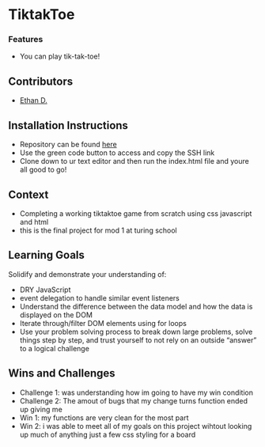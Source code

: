 # TiktakToe

### Features
- You can play tik-tak-toe!
## Contributors
- [Ethan D.](https://github.com/Eduvall23)

## Installation Instructions
- Repository can be found [here](https://github.com/Eduvall23/TiktakToe])
- Use the green code button to access and copy the SSH link
- Clone down to ur text editor and then run the index.html file and youre all good to go!

## Context
- Completing a working tiktaktoe game from scratch using css javascript and html
- this is the final project for mod 1 at turing school 
  
## Learning Goals
Solidify and demonstrate your understanding of:
- DRY JavaScript
- event delegation to handle similar event listeners
- Understand the difference between the data model and how the data is displayed on the DOM
- Iterate through/filter DOM elements using for loops
- Use your problem solving process to break down large problems, solve things step by step, and trust yourself to not rely on an outside “answer” to a logical challenge
  
## Wins and Challenges
- Challenge 1: was understanding how im going to have my win condition 
- Challenge 2: The amout of bugs that my change turns function ended up giving me
- Win 1: my functions are very clean for the most part
- Win 2: i was able to meet all of my goals on this project wihtout looking up much of anything just a few css styling for a board
